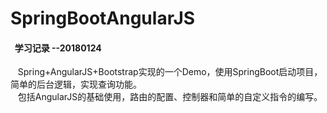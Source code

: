 # SpringBootAngularJS
####   学习记录  --20180124

    Spring+AngularJS+Bootstrap实现的一个Demo，使用SpringBoot启动项目，简单的后台逻辑，实现查询功能。<br>
    包括AngularJS的基础使用，路由的配置、控制器和简单的自定义指令的编写。
